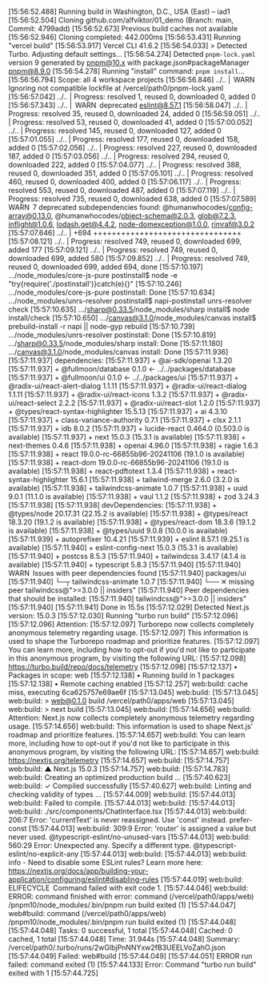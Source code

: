 [15:56:52.488] Running build in Washington, D.C., USA (East) – iad1
[15:56:52.504] Cloning github.com/alfviktor/01_demo (Branch: main, Commit: 4799add)
[15:56:52.673] Previous build caches not available
[15:56:52.946] Cloning completed: 442.000ms
[15:56:53.431] Running "vercel build"
[15:56:53.917] Vercel CLI 41.6.2
[15:56:54.033] > Detected Turbo. Adjusting default settings...
[15:56:54.274] Detected `pnpm-lock.yaml` version 9 generated by pnpm@10.x with package.json#packageManager pnpm@8.9.0
[15:56:54.278] Running "install" command: `pnpm install`...
[15:56:56.794] Scope: all 4 workspace projects
[15:56:56.846] ../..                                    |  WARN  Ignoring not compatible lockfile at /vercel/path0/pnpm-lock.yaml
[15:56:57.042] ../..                                    | Progress: resolved 1, reused 0, downloaded 0, added 0
[15:56:57.343] ../..                                    |  WARN  deprecated eslint@8.57.1
[15:56:58.047] ../..                                    | Progress: resolved 35, reused 0, downloaded 24, added 0
[15:56:59.051] ../..                                    | Progress: resolved 53, reused 0, downloaded 41, added 0
[15:57:00.052] ../..                                    | Progress: resolved 145, reused 0, downloaded 127, added 0
[15:57:01.055] ../..                                    | Progress: resolved 177, reused 0, downloaded 158, added 0
[15:57:02.056] ../..                                    | Progress: resolved 227, reused 0, downloaded 187, added 0
[15:57:03.056] ../..                                    | Progress: resolved 294, reused 0, downloaded 222, added 0
[15:57:04.077] ../..                                    | Progress: resolved 388, reused 0, downloaded 351, added 0
[15:57:05.101] ../..                                    | Progress: resolved 460, reused 0, downloaded 400, added 0
[15:57:06.117] ../..                                    | Progress: resolved 553, reused 0, downloaded 487, added 0
[15:57:07.119] ../..                                    | Progress: resolved 735, reused 0, downloaded 638, added 0
[15:57:07.589]  WARN  7 deprecated subdependencies found: @humanwhocodes/config-array@0.13.0, @humanwhocodes/object-schema@2.0.3, glob@7.2.3, inflight@1.0.6, lodash.get@4.4.2, node-domexception@1.0.0, rimraf@3.0.2
[15:57:07.646] ../..                                    | +694 ++++++++++++++++++++++++++++++++
[15:57:08.121] ../..                                    | Progress: resolved 749, reused 0, downloaded 699, added 177
[15:57:09.121] ../..                                    | Progress: resolved 749, reused 0, downloaded 699, added 580
[15:57:09.852] ../..                                    | Progress: resolved 749, reused 0, downloaded 699, added 694, done
[15:57:10.197] .../node_modules/core-js-pure postinstall$ node -e "try{require('./postinstall')}catch(e){}"
[15:57:10.246] .../node_modules/core-js-pure postinstall: Done
[15:57:10.634] .../node_modules/unrs-resolver postinstall$ napi-postinstall unrs-resolver check
[15:57:10.635] .../sharp@0.33.5/node_modules/sharp install$ node install/check
[15:57:10.650] .../canvas@3.1.0/node_modules/canvas install$ prebuild-install -r napi || node-gyp rebuild
[15:57:10.739] .../node_modules/unrs-resolver postinstall: Done
[15:57:10.819] .../sharp@0.33.5/node_modules/sharp install: Done
[15:57:11.180] .../canvas@3.1.0/node_modules/canvas install: Done
[15:57:11.936] 
[15:57:11.937] dependencies:
[15:57:11.937] + @ai-sdk/openai 1.3.20
[15:57:11.937] + @fullmoon/database 0.1.0 <- ../../packages/database
[15:57:11.937] + @fullmoon/ui 0.1.0 <- ../../packages/ui
[15:57:11.937] + @radix-ui/react-alert-dialog 1.1.11
[15:57:11.937] + @radix-ui/react-dialog 1.1.11
[15:57:11.937] + @radix-ui/react-icons 1.3.2
[15:57:11.937] + @radix-ui/react-select 2.2.2
[15:57:11.937] + @radix-ui/react-slot 1.2.0
[15:57:11.937] + @types/react-syntax-highlighter 15.5.13
[15:57:11.937] + ai 4.3.10
[15:57:11.937] + class-variance-authority 0.7.1
[15:57:11.937] + clsx 2.1.1
[15:57:11.937] + idb 8.0.2
[15:57:11.937] + lucide-react 0.464.0 (0.503.0 is available)
[15:57:11.937] + next 15.0.3 (15.3.1 is available)
[15:57:11.938] + next-themes 0.4.6
[15:57:11.938] + openai 4.96.0
[15:57:11.938] + ragie 1.6.3
[15:57:11.938] + react 19.0.0-rc-66855b96-20241106 (19.1.0 is available)
[15:57:11.938] + react-dom 19.0.0-rc-66855b96-20241106 (19.1.0 is available)
[15:57:11.938] + react-pdftotext 1.3.4
[15:57:11.938] + react-syntax-highlighter 15.6.1
[15:57:11.938] + tailwind-merge 2.6.0 (3.2.0 is available)
[15:57:11.938] + tailwindcss-animate 1.0.7
[15:57:11.938] + uuid 9.0.1 (11.1.0 is available)
[15:57:11.938] + vaul 1.1.2
[15:57:11.938] + zod 3.24.3
[15:57:11.938] 
[15:57:11.938] devDependencies:
[15:57:11.938] + @types/node 20.17.31 (22.15.2 is available)
[15:57:11.938] + @types/react 18.3.20 (19.1.2 is available)
[15:57:11.938] + @types/react-dom 18.3.6 (19.1.2 is available)
[15:57:11.938] + @types/uuid 9.0.8 (10.0.0 is available)
[15:57:11.939] + autoprefixer 10.4.21
[15:57:11.939] + eslint 8.57.1 (9.25.1 is available)
[15:57:11.940] + eslint-config-next 15.0.3 (15.3.1 is available)
[15:57:11.940] + postcss 8.5.3
[15:57:11.940] + tailwindcss 3.4.17 (4.1.4 is available)
[15:57:11.940] + typescript 5.8.3
[15:57:11.940] 
[15:57:11.940]  WARN  Issues with peer dependencies found
[15:57:11.940] packages/ui
[15:57:11.940] └─┬ tailwindcss-animate 1.0.7
[15:57:11.940]   └── ✕ missing peer tailwindcss@">=3.0.0 || insiders"
[15:57:11.940] Peer dependencies that should be installed:
[15:57:11.940]   tailwindcss@">=3.0.0 || insiders"
[15:57:11.940] 
[15:57:11.941] Done in 15.5s
[15:57:12.029] Detected Next.js version: 15.0.3
[15:57:12.030] Running "turbo run build"
[15:57:12.096] 
[15:57:12.096] Attention:
[15:57:12.097] Turborepo now collects completely anonymous telemetry regarding usage.
[15:57:12.097] This information is used to shape the Turborepo roadmap and prioritize features.
[15:57:12.097] You can learn more, including how to opt-out if you'd not like to participate in this anonymous program, by visiting the following URL:
[15:57:12.098] https://turbo.build/repo/docs/telemetry
[15:57:12.098] 
[15:57:12.137] • Packages in scope: web
[15:57:12.138] • Running build in 1 packages
[15:57:12.138] • Remote caching enabled
[15:57:12.257] web:build: cache miss, executing 6ca625757e69ae6f
[15:57:13.045] web:build: 
[15:57:13.045] web:build: > web@0.1.0 build /vercel/path0/apps/web
[15:57:13.045] web:build: > next build
[15:57:13.045] web:build: 
[15:57:14.656] web:build: Attention: Next.js now collects completely anonymous telemetry regarding usage.
[15:57:14.656] web:build: This information is used to shape Next.js' roadmap and prioritize features.
[15:57:14.657] web:build: You can learn more, including how to opt-out if you'd not like to participate in this anonymous program, by visiting the following URL:
[15:57:14.657] web:build: https://nextjs.org/telemetry
[15:57:14.657] web:build: 
[15:57:14.757] web:build:    ▲ Next.js 15.0.3
[15:57:14.757] web:build: 
[15:57:14.783] web:build:    Creating an optimized production build ...
[15:57:40.623] web:build:  ✓ Compiled successfully
[15:57:40.627] web:build:    Linting and checking validity of types ...
[15:57:44.009] web:build: 
[15:57:44.013] web:build: Failed to compile.
[15:57:44.013] web:build: 
[15:57:44.013] web:build: ./src/components/ChatInterface.tsx
[15:57:44.013] web:build: 206:7  Error: 'currentText' is never reassigned. Use 'const' instead.  prefer-const
[15:57:44.013] web:build: 309:9  Error: 'router' is assigned a value but never used.  @typescript-eslint/no-unused-vars
[15:57:44.013] web:build: 560:29  Error: Unexpected any. Specify a different type.  @typescript-eslint/no-explicit-any
[15:57:44.013] web:build: 
[15:57:44.013] web:build: info  - Need to disable some ESLint rules? Learn more here: https://nextjs.org/docs/app/building-your-application/configuring/eslint#disabling-rules
[15:57:44.019] web:build:  ELIFECYCLE  Command failed with exit code 1.
[15:57:44.046] web:build: ERROR: command finished with error: command (/vercel/path0/apps/web) /pnpm10/node_modules/.bin/pnpm run build exited (1)
[15:57:44.047] web#build: command (/vercel/path0/apps/web) /pnpm10/node_modules/.bin/pnpm run build exited (1)
[15:57:44.048] 
[15:57:44.048]   Tasks:    0 successful, 1 total
[15:57:44.048]  Cached:    0 cached, 1 total
[15:57:44.048]    Time:    31.944s 
[15:57:44.048] Summary:    /vercel/path0/.turbo/runs/2wGlbjPnNNYxw2fB3UEELVoZahO.json
[15:57:44.049]  Failed:    web#build
[15:57:44.049] 
[15:57:44.051]  ERROR  run failed: command  exited (1)
[15:57:44.133] Error: Command "turbo run build" exited with 1
[15:57:44.725] 